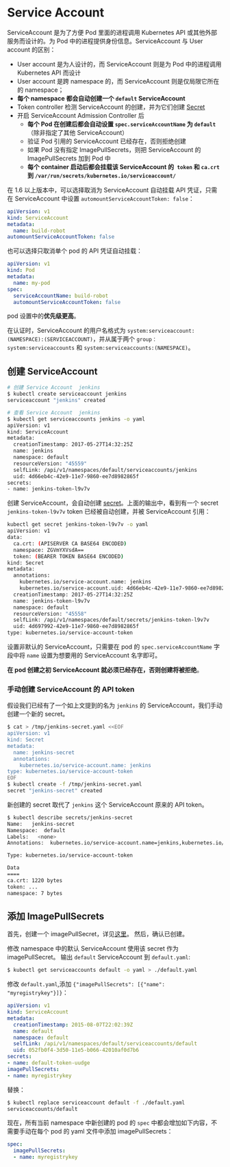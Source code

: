 # Service Account
ServiceAccount 是为了方便 Pod 里面的进程调用 Kubernetes API 或其他外部服务而设计的。为 Pod 中的进程提供身份信息。ServiceAccount 与
User account 的区别：
- User account 是为人设计的，而 ServiceAccount 则是为 Pod 中的进程调用 Kubernetes API 而设计
- User account 是跨 namespace 的，而 ServiceAccount 则是仅局限它所在的 namespace；
- **每个 namespace 都会自动创建一个 `default` ServiceAccount**
- Token controller 检测 ServiceAccount 的创建，并为它们创建 [Secret​](../storage/secret.md)
- 开启 ServiceAccount Admission Controller 后
  - **每个 Pod 在创建后都会自动设置 `spec.serviceAccountName` 为 `default`**（除非指定了其他 ServiceAccount）
  - 验证 Pod 引用的 ServiceAccount 已经存在，否则拒绝创建
  - 如果 Pod 没有指定 ImagePullSecrets，则把 ServiceAccount 的 ImagePullSecrets 加到 Pod 中
  - **每个 container 启动后都会挂载该 ServiceAccount 的` token` 和 `ca.crt` 到 `/var/run/secrets/kubernetes.io/serviceaccount/`**

在 1.6 以上版本中，可以选择取消为 ServiceAccount 自动挂载 API 凭证，只需在 ServiceAccount 中设置 `automountServiceAccountToken: false`：
```yml
apiVersion: v1
kind: ServiceAccount
metadata:
  name: build-robot
automountServiceAccountToken: false
```
也可以选择只取消单个 pod 的 API 凭证自动挂载：
```yml
apiVersion: v1
kind: Pod
metadata:
  name: my-pod
spec:
  serviceAccountName: build-robot
  automountServiceAccountToken: false
```

pod 设置中的**优先级更高**。

在认证时，ServiceAccount 的用户名格式为 `system:serviceaccount:(NAMESPACE):(SERVICEACCOUNT)`，并从属于两个 `group：system:serviceaccounts`
和 `system:serviceaccounts:(NAMESPACE)`。

## 创建 ServiceAccount
```bash
# 创建 Service Account  jenkins
$ kubectl create serviceaccount jenkins
serviceaccount "jenkins" created

# 查看 Service Account  jenkins
$ kubectl get serviceaccounts jenkins -o yaml
apiVersion: v1
kind: ServiceAccount
metadata:
  creationTimestamp: 2017-05-27T14:32:25Z
  name: jenkins
  namespace: default
  resourceVersion: "45559"
  selfLink: /api/v1/namespaces/default/serviceaccounts/jenkins
  uid: 4d66eb4c-42e9-11e7-9860-ee7d8982865f
secrets:
- name: jenkins-token-l9v7v
```
创建 ServiceAccount，会自动创建 [secret](../storage/secret.md)。上面的输出中，看到有一个 secret `jenkins-token-l9v7v` token 已经被自动创建，并被 ServiceAccount 引用：

```bash
kubectl get secret jenkins-token-l9v7v -o yaml
apiVersion: v1
data:
  ca.crt: (APISERVER CA BASE64 ENCODED)
  namespace: ZGVmYXVsdA==
  token: (BEARER TOKEN BASE64 ENCODED)
kind: Secret
metadata:
  annotations:
    kubernetes.io/service-account.name: jenkins
    kubernetes.io/service-account.uid: 4d66eb4c-42e9-11e7-9860-ee7d8982865f
  creationTimestamp: 2017-05-27T14:32:25Z
  name: jenkins-token-l9v7v
  namespace: default
  resourceVersion: "45558"
  selfLink: /api/v1/namespaces/default/secrets/jenkins-token-l9v7v
  uid: 4d697992-42e9-11e7-9860-ee7d8982865f
type: kubernetes.io/service-account-token
```

设置非默认的 ServiceAccount，只需要在 pod 的 `spec.serviceAccountName` 字段中将 `name` 设置为想要用的 ServiceAccount 名字即可。

**在 pod 创建之初 ServiceAccount 就必须已经存在，否则创建将被拒绝**。

### 手动创建 ServiceAccount 的 API token
假设我们已经有了一个如上文提到的名为 `jenkins` 的 ServiceAccount，我们手动创建一个新的 secret。
```bash
$ cat > /tmp/jenkins-secret.yaml <<EOF
apiVersion: v1
kind: Secret
metadata:
  name: jenkins-secret
  annotations:
    kubernetes.io/service-account.name: jenkins
type: kubernetes.io/service-account-token
EOF
$ kubectl create -f /tmp/jenkins-secret.yaml
secret "jenkins-secret" created
```

新创建的 secret 取代了 `jenkins` 这个 ServiceAccount 原来的 API token。
```bash
$ kubectl describe secrets/jenkins-secret
Name:   jenkins-secret
Namespace:  default
Labels:   <none>
Annotations:  kubernetes.io/service-account.name=jenkins,kubernetes.io/service-account.uid=870ef2a5-35cf-11e5-8d06-005056b45392

Type: kubernetes.io/service-account-token

Data
====
ca.crt: 1220 bytes
token: ...
namespace: 7 bytes
```

## 添加 ImagePullSecrets
首先，创建一个 imagePullSecret，详见[这里](../storage/secret.md)。
然后，确认已创建。

修改 namespace 中的默认 ServiceAccount 使用该 secret 作为 imagePullSecret。
输出 `default` ServiceAccount 到 `default.yaml`:
```bash
$ kubectl get serviceaccounts default -o yaml > ./default.yaml
```
修改 `default.yaml`,添加 `{"imagePullSecrets": [{"name": "myregistrykey"}]}`：
```yml
apiVersion: v1
kind: ServiceAccount
metadata:
  creationTimestamp: 2015-08-07T22:02:39Z
  name: default
  namespace: default
  selfLink: /api/v1/namespaces/default/serviceaccounts/default
  uid: 052fb0f4-3d50-11e5-b066-42010af0d7b6
secrets:
- name: default-token-uudge
imagePullSecrets:
- name: myregistrykey
```

替换：
```bash
$ kubectl replace serviceaccount default -f ./default.yaml
serviceaccounts/default
```

现在，所有当前 namespace 中新创建的 pod 的 `spec` 中都会增加如下内容，不需要手动在每个 pod 的 yaml 文件中添加 imagePullSecrets：
```yml
spec:
  imagePullSecrets:
  - name: myregistrykey
```